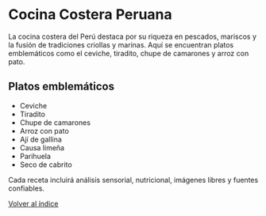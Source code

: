# Cocina Costera Peruana

La cocina costera del Perú destaca por su riqueza en pescados, mariscos y la fusión de tradiciones criollas y marinas. Aquí se encuentran platos emblemáticos como el ceviche, tiradito, chupe de camarones y arroz con pato.

## Platos emblemáticos

- Ceviche
- Tiradito
- Chupe de camarones
- Arroz con pato
- Ají de gallina
- Causa limeña
- Parihuela
- Seco de cabrito

Cada receta incluirá análisis sensorial, nutricional, imágenes libres y fuentes confiables.

[Volver al índice](../README.md)
